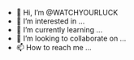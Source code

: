 - 👋 Hi, I’m @WATCHYOURLUCK
- 👀 I’m interested in ...
- 🌱 I’m currently learning ...
- 💞️ I’m looking to collaborate on ...
- 📫 How to reach me ...

<!---
WATCHYOURLUCK/WATCHYOURLUCK is a ✨ special ✨ repository because its `README.md` (this file) appears on your GitHub profile.
You can click the Preview link to take a look at your changes.
--->
